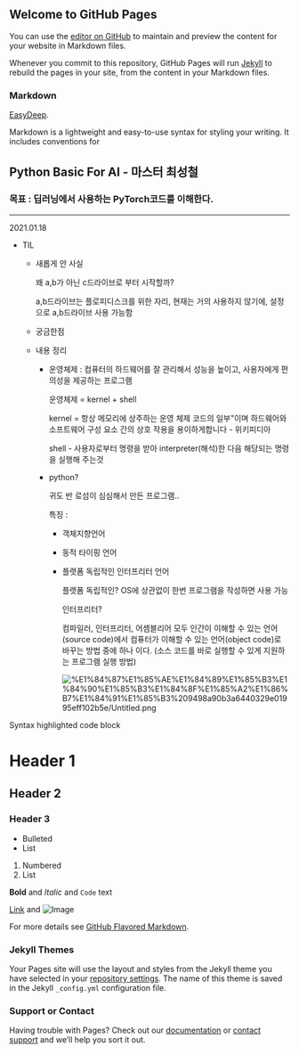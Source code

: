 


## Welcome to GitHub Pages

You can use the [editor on GitHub](https://github.com/areum514/areum514.github.io/edit/main/README.md) to maintain and preview the content for your website in Markdown files.

Whenever you commit to this repository, GitHub Pages will run [Jekyll](https://jekyllrb.com/) to rebuild the pages in your site, from the content in your Markdown files.

### Markdown
[EasyDeep](https://beta.easydeep.ai/login).

Markdown is a lightweight and easy-to-use syntax for styling your writing. It includes conventions for



## Python Basic For AI - 마스터 최성철

### 목표 : 딥러닝에서 사용하는 PyTorch코드를 이해한다.

---

2021.01.18 

- TIL
    - 새롭게 안 사실

        왜 a,b가 아닌 c드라이브로 부터 시작할까? 

        a,b드라이브는 플로피디스크를 위한 자리, 현재는 거의 사용하지 않기에, 설정으로 a,b드라이브 사용 가능함 

    - 궁금한점

    - 내용 정리
        - 운영체제 : 컴퓨터의 하드웨어를 잘 관리해서 성능을 높이고, 사용자에게 편의성을 제공하는 프로그램

            운영체제 = kernel + shell

            kernel = 항상 메모리에 상주하는 운영 체제 코드의 일부"이며 하드웨어와 소프트웨어 구성 요소 간의 상호 작용을 용이하게합니다 - 위키피디아

            shell - 사용자로부터 명령을 받아 interpreter(해석)한 다음 해당되는 명령을 실행해 주는것 

        - python?

            귀도 반 로섬이 심심해서 만든 프로그램..

             특징 : 

            - 객체지향언어
            - 동적 타이핑 언어
            - 플랫폼 독립적인 인터프리터 언어

                플랫폼 독립적인? OS에 상관없이 한번 프로그램을 작성하면 사용 가능

                인터프리터?  

                컴파일러, 인터프리터, 어셈블리어 모두 인간이 이해할 수 있는 언어(source code)에서 컴퓨터가 이해할 수 있는 언어(object code)로 바꾸는 방법 중에 하나 이다. (소스 코드를 바로 실행할 수 있게 지원하는 프로그램 실행 방법)

                ![%E1%84%87%E1%85%AE%E1%84%89%E1%85%B3%E1%84%90%E1%85%B3%E1%84%8F%E1%85%A2%E1%86%B7%E1%84%91%E1%85%B3%209498a90b3a6440329e01995eff102b5e/Untitled.png](%E1%84%87%E1%85%AE%E1%84%89%E1%85%B3%E1%84%90%E1%85%B3%E1%84%8F%E1%85%A2%E1%86%B7%E1%84%91%E1%85%B3%209498a90b3a6440329e01995eff102b5e/Untitled.png)

Syntax highlighted code block

# Header 1
## Header 2
### Header 3

- Bulleted
- List

1. Numbered
2. List

**Bold** and _Italic_ and `Code` text

[Link](url) and ![Image](src)


For more details see [GitHub Flavored Markdown](https://guides.github.com/features/mastering-markdown/).

### Jekyll Themes

Your Pages site will use the layout and styles from the Jekyll theme you have selected in your [repository settings](https://github.com/areum514/areum514.github.io/settings). The name of this theme is saved in the Jekyll `_config.yml` configuration file.

### Support or Contact

Having trouble with Pages? Check out our [documentation](https://docs.github.com/categories/github-pages-basics/) or [contact support](https://support.github.com/contact) and we’ll help you sort it out.
